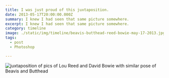 ```yaml
---
title: I was just proud of this juxtaposition.
date: 2013-05-17T20:00:00.000Z
summary: I knew I had seen that same picture somewhere.
excerpt: I knew I had seen that same picture somewhere.
category: timeline
image: ./static/img/timeline/beavis-butthead-reed-bowie-may-17-2013.jpg
tags:
  - post 
  - Photoshop

---
```


![juxtaposition of pics of Lou Reed and David Bowie with similar pose of Beavis and Butthead](/static/img/timeline/beavis-butthead-reed-bowie-may-17-2013.jpg "juxtaposition of pics of Lou Reed and David Bowie with similar pose of Beavis and Butthead")
